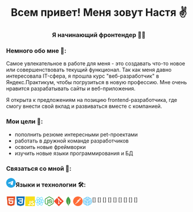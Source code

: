 <h1 align="center"> Всем привет! Меня зовут Настя ✌</h1>
<h3 align="center">Я начинающий фронтендер 👩‍💻</h3>

### Немного обо мне 📝:
Самое увлекательное в работе для меня - это создавать что-то новое или совершенствовать текущий функционал. Так как меня давно интересовала IT-сфера, я прошла курс "веб-разработчик" в Яндекс.Практикум, чтобы погрузиться в новую профессию. Мне очень нравится разрабатывать сайты и веб-приложения. 

Я открыта к предложениям на позицию frontend-разработчика, где смогу внести свой вклад и развиваться вместе с компанией.

### Мои цели 🎯:
- пополнить резюме интересными pet-проектами
- работать в дружной команде разработчиков
- освоить новые фреймворки
- изучить новые языки программирования и БД

### Связаться со мной 📲:
[<img src="https://github.com/LightTross/icon/blob/main/images/telegram-color.svg" align="left" width="26" alt="telegram">](https://t.me/lighttross)  

### Языки и технологии 🛠:
[<img src="https://github.com/LightTross/icon/blob/main/images/html5-color.svg" align="left" width="26" alt="telegram">]
[<img src="https://github.com/LightTross/icon/blob/main/images/css3-color.svg" align="left" width="26" alt="telegram">]
[<img src="https://github.com/LightTross/icon/blob/main/images/javascript-color.svg" align="left" width="26" alt="telegram">]
[<img src="https://github.com/LightTross/icon/blob/main/images/react-color.svg" align="left" width="26" alt="telegram">]
[<img src="https://github.com/LightTross/icon/blob/main/images/nodedotjs-color.svg" align="left" width="26" alt="telegram">]
[<img src="https://github.com/LightTross/icon/blob/main/images/git-color.svg" align="left" width="26" alt="telegram">]
[<img src="https://github.com/LightTross/icon/blob/main/images/mongodb-color.svg" align="left" width="26" alt="telegram">]
[<img src="https://github.com/LightTross/icon/blob/main/images/postman-color.svg" align="left" width="26" alt="telegram">]
[<img src="https://github.com/LightTross/icon/blob/main/images/webpack-color.svg" align="left" width="26" alt="telegram">]  
